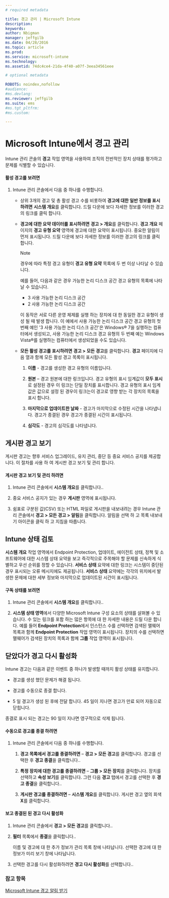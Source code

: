 ```yaml
---
# required metadata

title: 경고 관리 | Microsoft Intune
description:
keywords:
author: Nbigman
manager: jeffgilb
ms.date: 04/28/2016
ms.topic: article
ms.prod:
ms.service: microsoft-intune
ms.technology:
ms.assetid: 74dc4ce4-21da-4f40-a07f-3eea34561eee

# optional metadata

ROBOTS: noindex,nofollow
#audience:
#ms.devlang:
ms.reviewer: jeffgilb
ms.suite: ems
#ms.tgt_pltfrm:
#ms.custom:

---
```


# Microsoft Intune에서 경고 관리
Intune 관리 콘솔의 **경고** 작업 영역을 사용하여 조직의 전반적인 장치 상태를 평가하고 문제를 식별할 수 있습니다.

#### 활성 경고를 보려면

1.  Intune 관리 콘솔에서 다음 중 하나를 수행합니다.

    -   상위 3개의 경고 및 총 활성 경고 수를 비롯하여 **경고에 대한 일반 정보를 표시하려면** **시스템 개요**를 클릭합니다. 드릴 다운에 보다 자세한 정보를 이러한 경고의 링크를 클릭 합니다.

    -   **경고에 대한 요약 데이터를 표시하려면** **경고 &gt; 개요**를 클릭합니다. **경고 개요** 페이지의 **경고 유형 요약** 영역에 경고에 대한 요약이 표시됩니다. 중요한 알림이 먼저 표시됩니다. 드릴 다운에 보다 자세한 정보를 이러한 경고의 링크를 클릭 합니다.

        > [!NOTE]
        > 경우에 따라 특정 경고 유형이 **경고 유형 요약** 목록에 두 번 이상 나타날 수 있습니다.
        > 
        > 예를 들어, 다음과 같은 경우 가능한 논리 디스크 공간 경고 유형의 목록에 나타날 수 있습니다.
        > 
        > -   3 사용 가능한 논리 디스크 공간
        > -   2 사용 가능한 논리 디스크 공간
        > 
        > 이 동작은 서로 다른 운영 체제를 실행 하는 장치에 대 한 동일한 경고 유형이 생성 될 때 발생 합니다. 이 예에서 사용 가능한 논리 디스크 공간 경고 유형의 첫 번째 예인 '3 사용 가능한 논리 디스크 공간'은 Windows® 7을 실행하는 컴퓨터에서 생성되고, 사용 가능한 논리 디스크 경고 유형의 두 번째 예는 Windows Vista®를 실행하는 컴퓨터에서 생성되었을 수도 있습니다.

    -   **모든 활성 경고를 표시하려면** **경고 &gt; 모든 경고**를 클릭합니다. **경고** 페이지에 다음 열과 함께 모든 활성 경고 목록이 표시됩니다.

        1.  **이름** - 경고를 생성한 경고 유형의 이름입니다.

        2.  **원본** – 경고 원본에 대한 링크입니다. 경고 유형의 표시 임계값이 **모두 표시**로 설정된 경우 이 링크는 단일 장치를 표시합니다. 경고 유형의 표시 임계값은 값으로 설정 된 경우이 링크는이 경고로 영향 받는 각 장치의 목록을 표시 합니다.

        3.  **마지막으로 업데이트한 날짜** - 경고가 마지막으로 수정된 시간을 나타냅니다. 경고가 종결된 경우 경고가 종결된 시간이 표시됩니다.

        4.  **심각도** - 경고의 심각도를 나타냅니다.

## 게시판 경고 보기
게시판 경고는 향후 서비스 업그레이드, 유지 관리, 중단 등 중요 서비스 공지를 제공합니다. 이 절차를 사용 하 여 게시판 경고 보기 및 관리 합니다.

#### 게시판 경고 보기 및 관리 하려면

1.  Intune 관리 콘솔에서 **시스템 개요**를 클릭합니다..

2.  중요 서비스 공지가 있는 경우 **게시판** 영역에 표시됩니다.

3.  쉼표로 구분된 값(CSV) 또는 HTML 파일로 게시판을 내보내려는 경우 Intune 관리 콘솔에서 **경고 &gt; 모든 경고 &gt; 알림**을 클릭합니다. 알림을 선택 하 고 목록 내보내기 아이콘을 클릭 하 고 지침을 따릅니다.

## Intune 상태 검토
**시스템 개요** 작업 영역에서 Endpoint Protection, 업데이트, 에이전트 상태, 정책 및 소프트웨어에 대한 시스템 상태 요약을 보고 즉각적으로 주목해야 할 문제를 신속하게 식별하고 우선 순위를 정할 수 있습니다. **서비스 상태** 요약에 대한 링크는 시스템이 중단된 경우 표시되는 오류 메시지에도 제공됩니다. **서비스 상태** 요약에는 각각의 위치에서 발생한 문제에 대한 세부 정보와 마지막으로 업데이트된 시간이 표시됩니다.

#### 구독 상태를 보려면

1.  Intune 관리 콘솔에서 **시스템 개요**를 클릭합니다..

2.  **시스템 상태 영역**에서 다양한 Microsoft Intune 구성 요소의 상태를 살펴볼 수 있습니다. 수 있는 링크를 포함 하는 많은 항목에 대 한 자세한 내용은 드릴 다운 합니다. 예를 들어 **Endpoint Protection**에서 인스턴스 수를 선택하면 검색된 맬웨어 목록과 함께 **Endpoint Protection** 작업 영역이 표시됩니다. 장치의 수를 선택하면 맬웨어가 검색된 장치의 목록과 함께 **그룹** 작업 영역이 표시됩니다.

## 닫았다가 경고 다시 활성화
Intune 경고는 다음과 같은 이벤트 중 하나가 발생할 때까지 활성 상태를 유지합니다.

-   경고를 생성 했던 문제가 해결 됩니다.

-   경고를 수동으로 종결 합니다.

-   5 일 경고가 생성 된 후에 전달 합니다. 45 일이 지나면 경고가 만료 되어 자동으로 닫힙니다.

종결로 표시 되는 경고는 90 일이 지나면 영구적으로 삭제 됩니다.

#### 수동으로 경고를 종결 하려면

1.  Intune 관리 콘솔에서 다음 중 하나를 수행합니다.

    1.  **경고 목록에서 경고를 종결하려면** – **경고 &gt; 모든 경고**를 클릭합니다. 경고를 선택한 후 **경고 종결**을 클릭합니다..

    2.  **특정 장치에 대한 경고를 종결하려면** – **그룹 &gt; 모든 장치**를 클릭합니다. 장치를 선택하고 **속성 보기**를 클릭합니다. 그런 다음 **경고** 탭에서 경고를 선택한 후 **경고 종결**을 클릭합니다..

    3.  **게시판 경고를 종결하려면** – **시스템 개요**를 클릭합니다. 게시판 경고 옆의 회색 **X**를 클릭합니다.

#### 보고 종결된 된 경고 다시 활성화

1.  Intune 관리 콘솔에서 **경고 &gt; 모든 경고**를 클릭합니다..

2.  **필터** 목록에서 **종결**을 클릭합니다..

    이름 및 경고에 대 한 추가 정보가 관리 목록 창에 나타납니다. 선택한 경고에 대 한 정보가 미리 보기 창에 나타납니다.

3.  선택한 경고를 다시 활성화하려면 **경고 다시 활성화**를 선택합니다..

### 참고 항목
[Microsoft Intune 경고 알림 받기](get-notified-by-microsoft-intune-alerts.md)



<!--HONumber=May16_HO1-->


